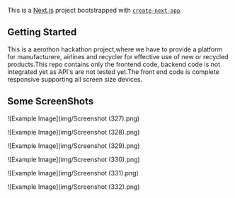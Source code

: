 This is a [Next.js](https://nextjs.org/) project bootstrapped with [`create-next-app`](https://github.com/vercel/next.js/tree/canary/packages/create-next-app).

## Getting Started

This is a aerothon hackathon project,where we have to provide a platform for manufacturere, airlines and recycler for effective use of new or recycled products.This repo contains only the frontend code, backend code is not integrated yet as API's are not tested yet.The front end code is complete responsive supporting all screen size devices.

## Some ScreenShots


![Example Image](img/Screenshot (327).png)


![Example Image](img/Screenshot (328).png)


![Example Image](img/Screenshot (329).png)


![Example Image](img/Screenshot (330).png)


![Example Image](img/Screenshot (331).png)


![Example Image](img/Screenshot (332).png)
